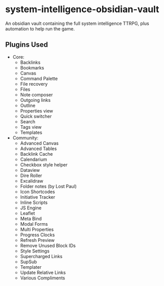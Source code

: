 # system-intelligence-obsidian-vault

An obsidian vault containing the full system intelligence TTRPG, plus automation to help run the game.

## Plugins Used

- Core:
  - Backlinks
  - Bookmarks
  - Canvas
  - Command Palette
  - File recovery
  - Files
  - Note composer
  - Outgoing links
  - Outline
  - Properties view
  - Quick switcher
  - Search
  - Tags view
  - Templates
- Community:
  - Advanced Canvas
  - Advanced Tables
  - Backlink Cache
  - Calendarium
  - Checkbox style helper
  - Dataview
  - Dire Roller
  - Excalidraw
  - Folder notes (by Lost Paul)
  - Icon Shortcodes
  - Initiative Tracker
  - Inline Scripts
  - JS Engine
  - Leaflet
  - Meta Bind
  - Modal Forms
  - Multi Properties
  - Progress Clocks
  - Refresh Preview
  - Remove Unused Block IDs
  - Style Settings
  - Supercharged Links
  - SupSub
  - Templater
  - Update Relative Links
  - Various Compliments
